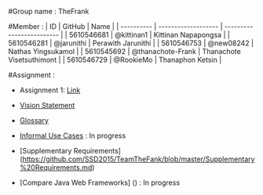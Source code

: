 #Group name : TheFrank

#Member :
| ID | GitHub | Name |
| ---------- | ------------------- | ------------------------- |
| 5610546681 | @kittinan1 | Kittinan Napapongsa |
| 5610546281 | @jarunithi | Perawith Jarunithi |
| 5610546753 | @new08242 | Nathas Yingsukamol |
| 5610545692 | @thanachote-Frank | Thanachote Visetsuthimont |
| 5610546729 | @RookieMo | Thanaphon Ketsin |

#Assignment :
* Assignment 1: [Link](https://docs.google.com/document/d/1o8bMPrYDwTdEttYjW-ho9TOFRJf3J8HkiTGMGTgfWfw/edit?usp=sharing)

* [Vision Statement](https://github.com/SSD2015/TeamTheFank/blob/master/VisionStatement.md)
* [Glossary](https://github.com/SSD2015/TeamTheFank/blob/master/Glossary.md)
* [Informal Use Cases]() : In progress
* [Supplementary Requirements] (https://github.com/SSD2015/TeamTheFank/blob/master/Supplementary%20Requirements.md)
* [Compare Java Web Frameworks] () : In progress
